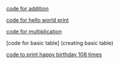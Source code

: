 [code for addition](Addition.c)

[code for hello world print](Helloworld.c)

[code for multiplication](Multiplication)

[code for basic table] (creating basic table)

[code to print happy birthday 108 times](git1.c)



